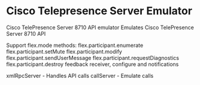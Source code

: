 Cisco Telepresence Server Emulator
==================================

Cisco TelePresence Server 8710 API emulator
Emulates Cisco TelePresence Server 8710 API


Support flex.mode methods:
flex.participant.enumerate
flex.participant.setMute
flex.participant.modify
flex.participant.sendUserMessage
flex.participant.requestDiagnostics
flex.participant.destroy
feedback receiver, configure and notifications


xmlRpcServer - Handles API calls
callServer   - Emulate calls
